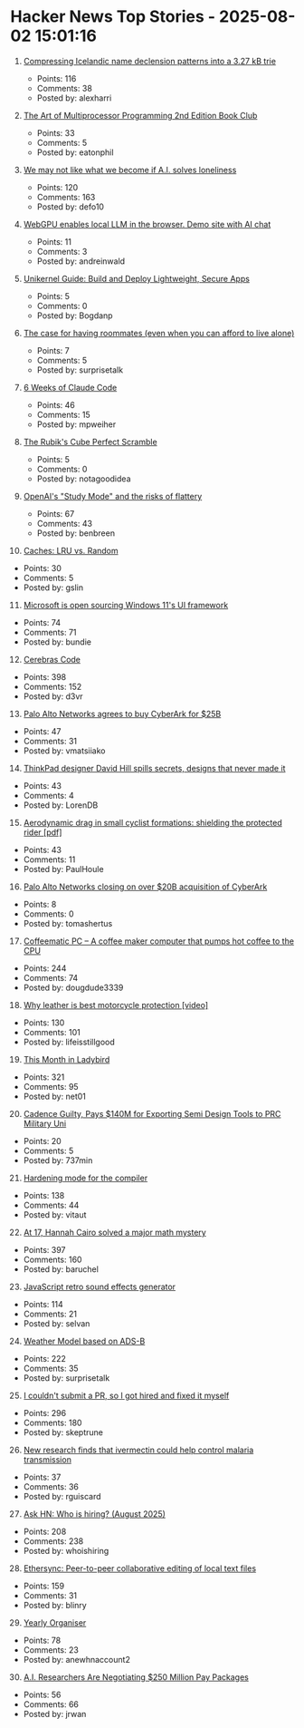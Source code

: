 # Hacker News Top Stories - 2025-08-02 15:01:16

1. [Compressing Icelandic name declension patterns into a 3.27 kB trie](https://alexharri.com/blog/icelandic-name-declension-trie)
   - Points: 116
   - Comments: 38
   - Posted by: alexharri

2. [The Art of Multiprocessor Programming 2nd Edition Book Club](https://eatonphil.com/2025-art-of-multiprocessor-programming.html)
   - Points: 33
   - Comments: 5
   - Posted by: eatonphil

3. [We may not like what we become if A.I. solves loneliness](https://www.newyorker.com/magazine/2025/07/21/ai-is-about-to-solve-loneliness-thats-a-problem)
   - Points: 120
   - Comments: 163
   - Posted by: defo10

4. [WebGPU enables local LLM in the browser. Demo site with AI chat](https://andreinwald.github.io/browser-llm/)
   - Points: 11
   - Comments: 3
   - Posted by: andreinwald

5. [Unikernel Guide: Build and Deploy Lightweight, Secure Apps](https://tallysolutions.com/technology/introduction-to-unikernel-2/)
   - Points: 5
   - Comments: 0
   - Posted by: Bogdanp

6. [The case for having roommates (even when you can afford to live alone)](https://supernuclear.substack.com/p/the-case-for-having-roommates-even)
   - Points: 7
   - Comments: 5
   - Posted by: surprisetalk

7. [6 Weeks of Claude Code](https://blog.puzzmo.com/posts/2025/07/30/six-weeks-of-claude-code/)
   - Points: 46
   - Comments: 15
   - Posted by: mpweiher

8. [The Rubik's Cube Perfect Scramble](https://www.solutionslookingforproblems.com/post/the-rubik-s-cube-perfect-scramble)
   - Points: 5
   - Comments: 0
   - Posted by: notagoodidea

9. [OpenAI's "Study Mode" and the risks of flattery](https://resobscura.substack.com/p/openais-new-study-mode-and-the-risks)
   - Points: 67
   - Comments: 43
   - Posted by: benbreen

10. [Caches: LRU vs. Random](https://danluu.com/2choices-eviction/)
   - Points: 30
   - Comments: 5
   - Posted by: gslin

11. [Microsoft is open sourcing Windows 11's UI framework](https://www.neowin.net/news/microsoft-is-taking-steps-to-open-sourcing-windows-11-user-interface-framework/)
   - Points: 74
   - Comments: 71
   - Posted by: bundie

12. [Cerebras Code](https://www.cerebras.ai/blog/introducing-cerebras-code)
   - Points: 398
   - Comments: 152
   - Posted by: d3vr

13. [Palo Alto Networks agrees to buy CyberArk for $25B](https://techcrunch.com/2025/07/30/palo-alto-networks-agrees-to-buy-cyberark-for-25-billion/)
   - Points: 47
   - Comments: 31
   - Posted by: vmatsiiako

14. [ThinkPad designer David Hill spills secrets, designs that never made it](https://www.theregister.com/2025/08/02/thinkpad_david_hill_interview/)
   - Points: 43
   - Comments: 4
   - Posted by: LorenDB

15. [Aerodynamic drag in small cyclist formations: shielding the protected rider [pdf]](http://www.urbanphysics.net/2025_Formation_Paper_Preprint_v1.pdf)
   - Points: 43
   - Comments: 11
   - Posted by: PaulHoule

16. [Palo Alto Networks closing on over $20B acquisition of CyberArk](https://www.calcalistech.com/ctechnews/article/hksugkiwxe)
   - Points: 8
   - Comments: 0
   - Posted by: tomashertus

17. [Coffeematic PC – A coffee maker computer that pumps hot coffee to the CPU](https://www.dougmacdowell.com/coffeematic-pc.html)
   - Points: 244
   - Comments: 74
   - Posted by: dougdude3339

18. [Why leather is best motorcycle protection [video]](https://www.youtube.com/watch?v=xwuRUcAGIEU)
   - Points: 130
   - Comments: 101
   - Posted by: lifeisstillgood

19. [This Month in Ladybird](https://ladybird.org/newsletter/2025-07-31/)
   - Points: 321
   - Comments: 95
   - Posted by: net01

20. [Cadence Guilty, Pays $140M for Exporting Semi Design Tools to PRC Military Uni](https://www.justice.gov/opa/pr/cadence-design-systems-agrees-plead-guilty-and-pay-over-140-million-unlawfully-exporting)
   - Points: 20
   - Comments: 5
   - Posted by: 737min

21. [Hardening mode for the compiler](https://discourse.llvm.org/t/rfc-hardening-mode-for-the-compiler/87660)
   - Points: 138
   - Comments: 44
   - Posted by: vitaut

22. [At 17, Hannah Cairo solved a major math mystery](https://www.quantamagazine.org/at-17-hannah-cairo-solved-a-major-math-mystery-20250801/)
   - Points: 397
   - Comments: 160
   - Posted by: baruchel

23. [JavaScript retro sound effects generator](https://github.grumdrig.com/jsfxr/)
   - Points: 114
   - Comments: 21
   - Posted by: selvan

24. [Weather Model based on ADS-B](https://obrhubr.org/adsb-weather-model)
   - Points: 222
   - Comments: 35
   - Posted by: surprisetalk

25. [I couldn't submit a PR, so I got hired and fixed it myself](https://www.skeptrune.com/posts/doing-the-little-things/)
   - Points: 296
   - Comments: 180
   - Posted by: skeptrune

26. [New research finds that ivermectin could help control malaria transmission](https://www.ndm.ox.ac.uk/news/new-research-supports-ivermectin-as-an-effective-strategy-to-control-malaria-transmission)
   - Points: 37
   - Comments: 36
   - Posted by: rguiscard

27. [Ask HN: Who is hiring? (August 2025)](undefined)
   - Points: 208
   - Comments: 238
   - Posted by: whoishiring

28. [Ethersync: Peer-to-peer collaborative editing of local text files](https://github.com/ethersync/ethersync)
   - Points: 159
   - Comments: 31
   - Posted by: blinry

29. [Yearly Organiser](https://neatnik.net/calendar/)
   - Points: 78
   - Comments: 23
   - Posted by: anewhnaccount2

30. [A.I. Researchers Are Negotiating $250 Million Pay Packages](https://www.nytimes.com/2025/07/31/technology/ai-researchers-nba-stars.html)
   - Points: 56
   - Comments: 66
   - Posted by: jrwan

